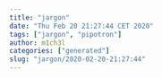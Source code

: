 ```yaml
---
title: "jargon"
date: "Thu Feb 20 21:27:44 CET 2020"
tags: ["jargon", "pipotron"]
author: m1ch3l
categories: ["generated"]
slug: "jargon/2020-02-20-21:27:44"
---
```



